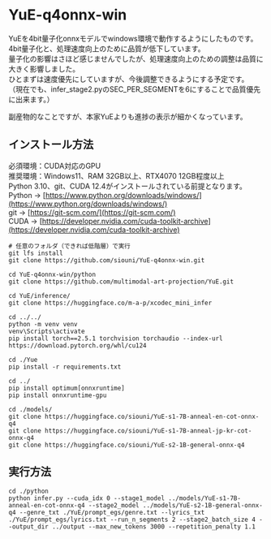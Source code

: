 # YuE-q4onnx-win
YuEを4bit量子化onnxモデルでwindows環境で動作するようにしたものです。  
4bit量子化と、処理速度向上のために品質が低下しています。  
量子化の影響はさほど感じませんでしたが、処理速度向上のための調整は品質に大きく影響しました。  
ひとまずは速度優先にしていますが、今後調整できるようにする予定です。  
（現在でも、infer_stage2.pyのSEC_PER_SEGMENTを6にすることで品質優先に出来ます。）

副産物的なことですが、本家YuEよりも進捗の表示が細かくなっています。  

## インストール方法
必須環境：CUDA対応のGPU  
推奨環境：Windows11、RAM 32GB以上、RTX4070 12GB程度以上  
Python 3.10、git、CUDA 12.4がインストールされている前提となります。  
Python -> [https://www.python.org/downloads/windows/](https://www.python.org/downloads/windows/)  
git -> [https://git-scm.com/](https://git-scm.com/)  
CUDA -> [https://developer.nvidia.com/cuda-toolkit-archive](https://developer.nvidia.com/cuda-toolkit-archive)
  
```CLI
# 任意のフォルダ（できれば低階層）で実行
git lfs install
git clone https://github.com/siouni/YuE-q4onnx-win.git

cd YuE-q4onnx-win/python
git clone https://github.com/multimodal-art-projection/YuE.git

cd YuE/inference/
git clone https://huggingface.co/m-a-p/xcodec_mini_infer

cd ../../
python -m venv venv
venv\Scripts\activate
pip install torch==2.5.1 torchvision torchaudio --index-url https://download.pytorch.org/whl/cu124

cd ./Yue
pip install -r requirements.txt

cd ../
pip install optimum[onnxruntime]
pip install onnxruntime-gpu

cd ./models/
git clone https://huggingface.co/siouni/YuE-s1-7B-anneal-en-cot-onnx-q4
git clone https://huggingface.co/siouni/YuE-s1-7B-anneal-jp-kr-cot-onnx-q4
git clone https://huggingface.co/siouni/YuE-s2-1B-general-onnx-q4
```
## 実行方法
```CLI
cd ./python
python infer.py --cuda_idx 0 --stage1_model ../models/YuE-s1-7B-anneal-en-cot-onnx-q4 --stage2_model ../models/YuE-s2-1B-general-onnx-q4 --genre_txt ./YuE/prompt_egs/genre.txt --lyrics_txt ./YuE/prompt_egs/lyrics.txt --run_n_segments 2 --stage2_batch_size 4 --output_dir ../output --max_new_tokens 3000 --repetition_penalty 1.1
```